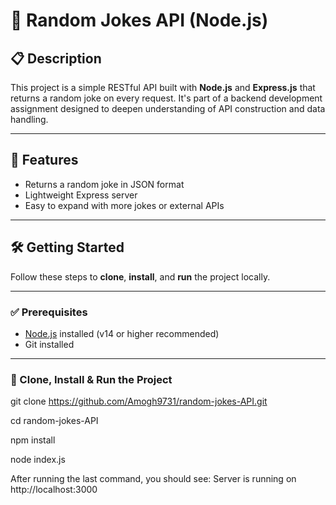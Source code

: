 # 🤣 Random Jokes API (Node.js)

## 📋 Description

This project is a simple RESTful API built with **Node.js** and **Express.js** that returns a random joke on every request. It's part of a backend development assignment designed to deepen understanding of API construction and data handling.

---

## 🚀 Features

- Returns a random joke in JSON format  
- Lightweight Express server  
- Easy to expand with more jokes or external APIs

---

## 🛠️ Getting Started

Follow these steps to **clone**, **install**, and **run** the project locally.

---

### ✅ Prerequisites

- [Node.js](https://nodejs.org/) installed (v14 or higher recommended)  
- Git installed

---

### 📂 Clone, Install & Run the Project
git clone https://github.com/Amogh9731/random-jokes-API.git

cd random-jokes-API

npm install

node index.js

After running the last command, you should see:
Server is running on http://localhost:3000



